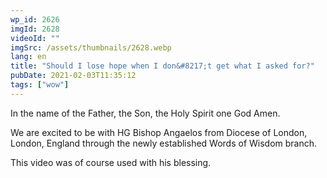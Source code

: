 ```yaml
---
wp_id: 2626
imgId: 2628
videoId: ""
imgSrc: /assets/thumbnails/2628.webp
lang: en
title: "Should I lose hope when I don&#8217;t get what I asked for?"
pubDate: 2021-02-03T11:35:12
tags: ["wow"]
---
```


<p>In the name of the Father, the Son, the Holy Spirit one God Amen.</p>
<p>We are excited to be with HG Bishop Angaelos from Diocese of London, London, England through the newly established Words of Wisdom branch.</p>
<p>This video was of course used with his blessing.</p>
<p>&nbsp;</p>
